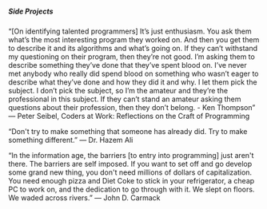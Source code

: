 ##### Side Projects



“[On identifying talented programmers] It’s just enthusiasm. You ask them what’s the most interesting program they worked on. And then you get them to describe it and its algorithms and what’s going on. If they can’t withstand my questioning on their program, then they’re not good. I’m asking them to describe something they’ve done that they’ve spent blood on. I’ve never met anybody who really did spend blood on something who wasn’t eager to describe what they’ve done and how they did it and why. I let them pick the subject. I don’t pick the subject, so I’m the amateur and they’re the professional in this subject. If they can’t stand an amateur asking them questions about their profession, then they don’t belong. - Ken Thompson” 
― Peter Seibel, Coders at Work: Reflections on the Craft of Programming



“Don't try to make something that someone has already did. Try to make something different.” 
― Dr. Hazem Ali


“In the information age, the barriers [to entry into programming] just aren't there. The barriers are self imposed. If you want to set off and go develop some grand new thing, you don't need millions of dollars of capitalization. You need enough pizza and Diet Coke to stick in your refrigerator, a cheap PC to work on, and the dedication to go through with it. We slept on floors. We waded across rivers.” 
― John D. Carmack

